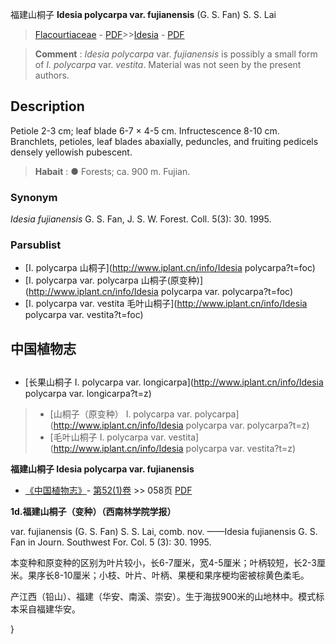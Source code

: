 福建山桐子 **Idesia polycarpa var. fujianensis** (G. S. Fan) S. S. Lai

> [Flacourtiaceae](http://www.iplant.cn/info/Flacourtiaceae?t=foc) - [PDF](http://www.iplant.cn/foc/pdf/Flacourtiaceae.pdf)>>[Idesia](http://www.iplant.cn/info/Idesia?t=foc) - [PDF](http://www.iplant.cn/foc/pdf/Idesia.pdf)

> **Comment** : 
> *Idesia polycarpa* var. *fujianensis* is possibly a small form of *I. polycarpa* var. *vestita*. Material was not seen by the present authors.

## Description

Petiole 2-3 cm; leaf blade 6-7 × 4-5 cm. Infructescence 8-10 cm. Branchlets, petioles, leaf blades abaxially, peduncles, and fruiting pedicels densely yellowish pubescent.

> **Habait** : 
>● Forests; ca. 900 m. Fujian.

### Synonym
*Idesia fujianensis* G. S. Fan, J. S. W. Forest. Coll. 5(3): 30. 1995.

### Parsublist

* [I.  polycarpa  山桐子](http://www.iplant.cn/info/Idesia polycarpa?t=foc)
* [I.  polycarpa var. polycarpa  山桐子(原变种)](http://www.iplant.cn/info/Idesia polycarpa var. polycarpa?t=foc)
* [I.  polycarpa var. vestita  毛叶山桐子](http://www.iplant.cn/info/Idesia polycarpa var. vestita?t=foc)

## 中国植物志

## 
* [长果山桐子  I.  polycarpa var. longicarpa](http://www.iplant.cn/info/Idesia polycarpa var. longicarpa?t=z)
> * [山桐子（原变种）  I.  polycarpa var. polycarpa](http://www.iplant.cn/info/Idesia polycarpa var. polycarpa?t=z)
> * [毛叶山桐子  I.  polycarpa var. vestita](http://www.iplant.cn/info/Idesia polycarpa var. vestita?t=z)

**福建山桐子 Idesia polycarpa var. fujianensis**

* [《中国植物志》](http://www.iplant.cn/frps)- [第52(1)卷](http://www.iplant.cn/frps/vol/52(1)) >> 058页 [PDF](http://www.iplant.cn/frps/pdf/52(1)/058b.PDF)

**1d.福建山桐子（变种）（西南林学院学报）**

var. fujianensis (G. S. Fan) S. S. Lai, comb. nov. ——Idesia fujianensis G. S. Fan in Journ. Southwest For. Col. 5 (3): 30. 1995.

本变种和原变种的区别为叶片较小，长6-7厘米，宽4-5厘米；叶柄较短，长2-3厘米。果序长8-10厘米；小枝、叶片、叶柄、果梗和果序梗均密被棕黄色柔毛。

产江西（铅山）、福建（华安、南溪、崇安）。生于海拔900米的山地林中。模式标本采自福建华安。

}